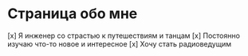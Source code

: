 # **Страница обо мне**
[x] Я инженер со страстью к путешествиям и танцам
[x] Постоянно изучаю что-то новое и интересное
[x] Хочу стать радиоведущим